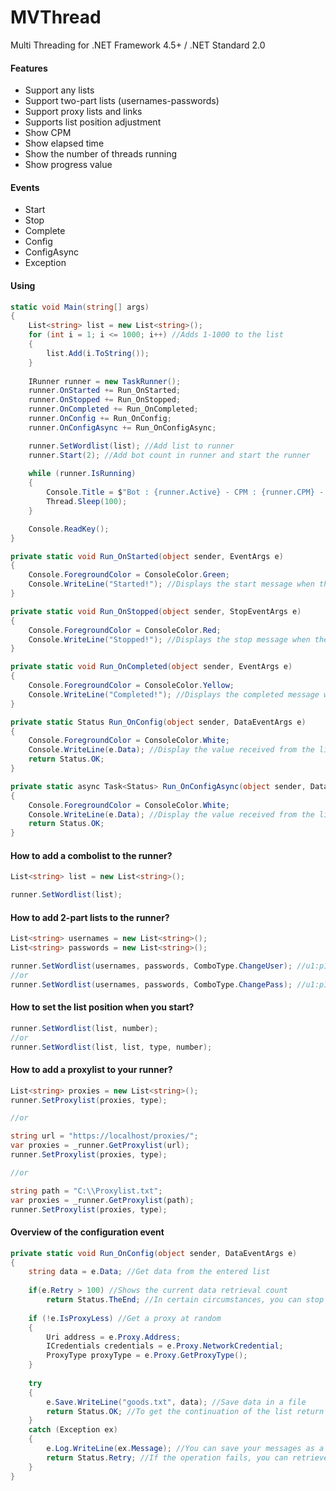 # MVThread
Multi Threading for .NET Framework 4.5+ / .NET Standard 2.0

#### Features
- Support any lists
- Support two-part lists (usernames-passwords)
- Support proxy lists and links
- Supports list position adjustment
- Show CPM
- Show elapsed time
- Show the number of threads running
- Show progress value

#### Events
- Start
- Stop
- Complete
- Config
- ConfigAsync
- Exception

#### Using
```csharp
static void Main(string[] args)
{
    List<string> list = new List<string>();
    for (int i = 1; i <= 1000; i++) //Adds 1-1000 to the list
    {
        list.Add(i.ToString());
    }
    
    IRunner runner = new TaskRunner();
    runner.OnStarted += Run_OnStarted;
    runner.OnStopped += Run_OnStopped;
    runner.OnCompleted += Run_OnCompleted;
    runner.OnConfig += Run_OnConfig;
    runner.OnConfigAsync += Run_OnConfigAsync;

    runner.SetWordlist(list); //Add list to runner
    runner.Start(2); //Add bot count in runner and start the runner
    
    while (runner.IsRunning)
    {
        Console.Title = $"Bot : {runner.Active} - CPM : {runner.CPM} - Elapsed : {runner.Elapsed} ";
        Thread.Sleep(100);
    }

    Console.ReadKey();
}

private static void Run_OnStarted(object sender, EventArgs e)
{
    Console.ForegroundColor = ConsoleColor.Green;
    Console.WriteLine("Started!"); //Displays the start message when the runner start
}

private static void Run_OnStopped(object sender, StopEventArgs e)
{
    Console.ForegroundColor = ConsoleColor.Red;
    Console.WriteLine("Stopped!"); //Displays the stop message when the runner stop
}

private static void Run_OnCompleted(object sender, EventArgs e)
{
    Console.ForegroundColor = ConsoleColor.Yellow;
    Console.WriteLine("Completed!"); //Displays the completed message when the runner complete
}

private static Status Run_OnConfig(object sender, DataEventArgs e)
{
    Console.ForegroundColor = ConsoleColor.White;
    Console.WriteLine(e.Data); //Display the value received from the list
    return Status.OK;
}

private static async Task<Status> Run_OnConfigAsync(object sender, DataEventArgs e)
{
    Console.ForegroundColor = ConsoleColor.White;
    Console.WriteLine(e.Data); //Display the value received from the list
    return Status.OK;
}
```

#### How to add a combolist to the runner?
```csharp
List<string> list = new List<string>();

runner.SetWordlist(list);
```

#### How to add 2-part lists to the runner?
```csharp
List<string> usernames = new List<string>();
List<string> passwords = new List<string>();

runner.SetWordlist(usernames, passwords, ComboType.ChangeUser); //u1:p1-u2:p1
//or
runner.SetWordlist(usernames, passwords, ComboType.ChangePass); //u1:p1-u1:p2
```


#### How to set the list position when you start?
```csharp
runner.SetWordlist(list, number);
//or
runner.SetWordlist(list, list, type, number);
```

#### How to add a proxylist to your runner?
```csharp
List<string> proxies = new List<string>();
runner.SetProxylist(proxies, type);

//or

string url = "https://localhost/proxies/";
var proxies = _runner.GetProxylist(url);
runner.SetProxylist(proxies, type);

//or

string path = "C:\\Proxylist.txt";
var proxies = _runner.GetProxylist(path);
runner.SetProxylist(proxies, type);
```

#### Overview of the configuration event
```csharp
private static void Run_OnConfig(object sender, DataEventArgs e)
{
    string data = e.Data; //Get data from the entered list
    
    if(e.Retry > 100) //Shows the current data retrieval count
        return Status.TheEnd; //In certain circumstances, you can stop all the threads if you wish
        
    if (!e.IsProxyLess) //Get a proxy at random
    {
        Uri address = e.Proxy.Address;
        ICredentials credentials = e.Proxy.NetworkCredential;
        ProxyType proxyType = e.Proxy.GetProxyType();
    }
    
    try
    {
        e.Save.WriteLine("goods.txt", data); //Save data in a file
        return Status.OK; //To get the continuation of the list return Status.OK
    }
    catch (Exception ex)
    {
        e.Log.WriteLine(ex.Message); //You can save your messages as a log
        return Status.Retry; //If the operation fails, you can retrieve the current data
    }
}
```
